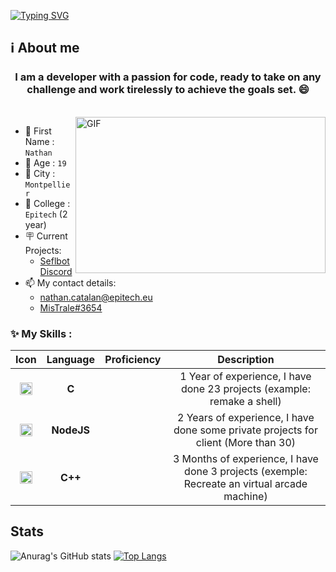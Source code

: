 [![Typing SVG](https://readme-typing-svg.herokuapp.com?font=Fira+Code&size=25&duration=3000&pause=1000&color=BF00F7&width=435&lines=Hello+!+It's+Nathan+%F0%9F%98%8A;I'm+a+Back-End+Developer+%F0%9F%A7%91%E2%80%8D%F0%9F%92%BB;I+love+learning+new+things+%F0%9F%93%96)](https://git.io/typing-svg)


## ℹ️ About me

<h3 align="center"> I am a developer with a passion for code, ready to take on any challenge and work tirelessly to achieve the goals set. 😄
</h3>

<br>

<img align="right" margin-top="15px" width="400" height="250px" alt="GIF" src="https://cdn.dribbble.com/users/1059583/screenshots/4171367/coding-freak.gif" />

- 📇 First Name : `Nathan`
- 👨 Age : `19`
- 🌆 City : `Montpellier`
- 🏢 College : `Epitech` (2 year)
- 🪧 Current Projects:
  - [Seflbot Discord](https://github.com/CatalanNathan/Selfbot-Discord)
- 📫 My contact details:
  - [nathan.catalan@epitech.eu](https://www.google.com/intl/fr/gmail/about/)
  - [MisTrale#3654](https://discord.com/)

### ✨ My Skills :

|        Icon        |             Language             |         Proficiency         |               Description               |
|:------------------:|:--------------------------------:|:---------------------------:|:---------------------------------------:|
| <img src="https://upload.wikimedia.org/wikipedia/commons/thumb/1/18/C_Programming_Language.svg/1200px-C_Programming_Language.svg.png" width="20" vertical-align="middle"/> | **C** | <img src="https://uxwing.com/wp-content/themes/uxwing/download/arts-graphic-shapes/star-icon.png" width="15" vertical-align="middle"/> <img src="https://uxwing.com/wp-content/themes/uxwing/download/arts-graphic-shapes/star-icon.png" width="15" vertical-align="middle"/> <img src="https://uxwing.com/wp-content/themes/uxwing/download/arts-graphic-shapes/star-icon.png" width="15" vertical-align="middle"/> <img src="https://uxwing.com/wp-content/themes/uxwing/download/arts-graphic-shapes/star-icon.png" width="15" vertical-align="middle"/> <img src="https://uxwing.com/wp-content/themes/uxwing/download/arts-graphic-shapes/star-icon.png" width="15" vertical-align="middle"/> | 1 Year of experience, I have done 23 projects (example: remake a shell) |
| <img src="https://images.g2crowd.com/uploads/product/image/large_detail/large_detail_f0b606abb6d19089febc9faeeba5bc05/nodejs-development-services.png" width="20" vertical-align="middle"/> | **NodeJS** | <img src="https://uxwing.com/wp-content/themes/uxwing/download/arts-graphic-shapes/star-icon.png" width="15" vertical-align="middle"/> <img src="https://uxwing.com/wp-content/themes/uxwing/download/arts-graphic-shapes/star-icon.png" width="15" vertical-align="middle"/> <img src="https://uxwing.com/wp-content/themes/uxwing/download/arts-graphic-shapes/star-icon.png" width="15" vertical-align="middle"/> <img src="https://uxwing.com/wp-content/themes/uxwing/download/arts-graphic-shapes/star-icon.png" width="15" vertical-align="middle"/> <img src="https://uxwing.com/wp-content/themes/uxwing/download/arts-graphic-shapes/star-icon.png" width="15" vertical-align="middle"/> | 2 Years of experience, I have done some private projects for client (More than 30) |
| <img src="https://upload.wikimedia.org/wikipedia/commons/thumb/1/18/ISO_C%2B%2B_Logo.svg/1200px-ISO_C%2B%2B_Logo.svg.png" width="20" vertical-align="middle"/> | **C++** | <img src="https://uxwing.com/wp-content/themes/uxwing/download/arts-graphic-shapes/star-icon.png" width="15" vertical-align="middle"/> <img src="https://uxwing.com/wp-content/themes/uxwing/download/arts-graphic-shapes/star-icon.png" width="15" vertical-align="middle"/> <img src="https://uxwing.com/wp-content/themes/uxwing/download/arts-graphic-shapes/star-icon.png" width="15" vertical-align="middle"/> | 3 Months of experience, I have done 3 projects (exemple: Recreate an virtual arcade machine) |

## Stats
![Anurag's GitHub stats](https://github-readme-stats.vercel.app/api?username=CatalanNathan&count_private=true&show_icons=true) 
[![Top Langs](https://github-readme-stats.vercel.app/api/top-langs/?username=CatalanNathan&layout=compact)](https://github.com/anuraghazra/github-readme-stats)

